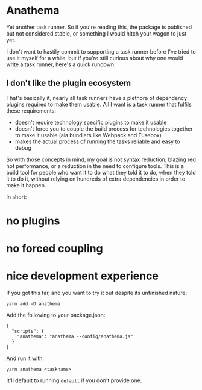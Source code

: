 # Anathema

Yet another task runner. So if you're reading this, the package is published but
not considered stable, or something I would hitch your wagon to just yet.

I don't want to hastily commit to supporting a task runner before I've tried to
use it myself for a while, but if you're still curious about why one would
write a task runner, here's a quick rundown:

## I don't like the plugin ecosystem

That's basically it, nearly all task runners have a plethora of dependency
plugins required to make them usable. All I want is a task runner that fulfils
these requirements:

- doesn't require technology specific plugins to make it usable
- doesn't force you to couple the build process for technologies together to
  make it usable (ala bundlers like Webpack and Fusebox)
- makes the actual process of running the tasks reliable and easy to debug

So with those concepts in mind, my goal is not syntax reduction, blazing red hot
performance, or a reduction in the need to configure tools. This is a build tool
for people who want it to do what they told it to do, when they told it to do
it, without relying on hundreds of extra dependencies in order to make it
happen.

In short:

# no plugins
# no forced coupling
# nice development experience

If you got this far, and you want to try it out despite its unfinished nature:

```
yarn add -D anathema
```

Add the following to your package.json:
```
{
  "scripts": {
    "anathema": "anathema --config/anathema.js"
  }
}
```

And run it with:
```
yarn anathema <taskname>
```
It'll default to running `default` if you don't provide one.
